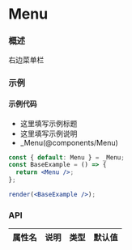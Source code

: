 
# Menu


### 概述

右边菜单栏


### 示例

#### 示例代码

- 这里填写示例标题
- 这里填写示例说明
- _Menu(@components/Menu)

```jsx
const { default: Menu } = _Menu;
const BaseExample = () => {
  return <Menu />;
};

render(<BaseExample />);

```


### API

|属性名|说明|类型|默认值|
|  ---  | ---  | --- | --- |

